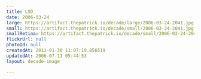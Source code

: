 ```yaml
---
title: LSD
date: 2006-03-24
large: https://artifact.thepatrick.io/decade/large/2006-03-24-2041.jpg
small: https://artifact.thepatrick.io/decade/small/2006-03-24-2041.jpg
smallRetina: https://artifact.thepatrick.io/decade/small/2006-03-24-2041@2x.jpg
flickrUrl: null
photoId: null
createdAt: 2011-01-30 11:07:19.856519
updatedAt: 2006-07-11 05:44:53
layout: decade-image

---
```


